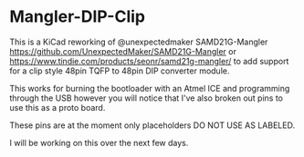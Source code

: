 # Mangler-DIP-Clip
This is a KiCad reworking of @unexpectedmaker SAMD21G-Mangler https://github.com/UnexpectedMaker/SAMD21G-Mangler or https://www.tindie.com/products/seonr/samd21g-mangler/ to add support for a clip style 48pin TQFP to 48pin DIP converter module.

This works for burning the bootloader with an Atmel ICE and programming through the USB however you will notice that I've also broken out pins to use this as a proto board.

<BOLD>These pins are at the moment only placeholders DO NOT USE AS LABELED.</BOLD>

I will be working on this over the next few days.

